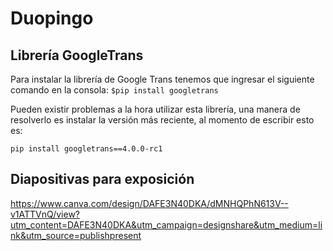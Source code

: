 # Duopingo

## Librería GoogleTrans
Para instalar la librería de Google Trans tenemos que ingresar el siguiente comando en la consola:
`$pip install googletrans`

Pueden existir problemas a la hora utilizar esta librería, una manera de resolverlo es instalar la versión más reciente, al momento de escribir esto es:

`pip install googletrans==4.0.0-rc1`


## Diapositivas para exposición

https://www.canva.com/design/DAFE3N40DKA/dMNHQPhN613V--v1ATTVnQ/view?utm_content=DAFE3N40DKA&utm_campaign=designshare&utm_medium=link&utm_source=publishpresent
